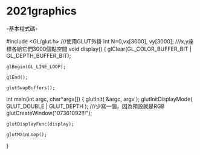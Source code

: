 # 2021graphics

-基本程式碼-


#include <GL/glut.h> ///使用GLUT外掛
int N=0,vx[3000], vy[3000]; ///x,y座標各給它們3000個點空間
void display()
{
    glClear(GL_COLOR_BUFFER_BIT | GL_DEPTH_BUFFER_BIT);

    glBegin(GL_LINE_LOOP);

    glEnd();

    glutSwapBuffers();

int main(int argc, char*argv[])
{
    glutInit( &argc, argv );
    glutInitDisplayMode( GLUT_DOUBLE | GLUT_DEPTH );
    ///少寫一個，因為預設就是RGB
    glutCreateWindow("07361092!!!");

    glutDisplayFunc(display);

    glutMainLoop();
}
